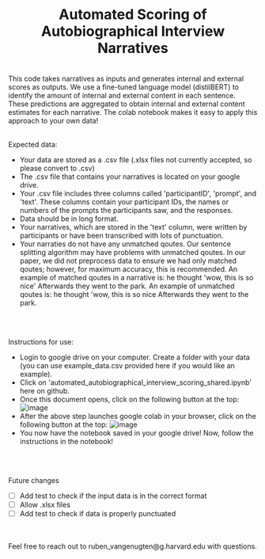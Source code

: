 <h1 align="center">Automated Scoring of Autobiographical Interview Narratives </h1>

<br />
This code takes narratives as inputs and generates internal and external scores as outputs. We  use a fine-tuned language model (distilBERT) to identify the amount of internal and external content in each sentence. These predictions are aggregated to obtain internal and external content estimates for each narrative. The colab notebook makes it easy to apply this approach to your own data!

<br />
<br />

Expected data:
 - Your data are stored as a .csv file (.xlsx files not currently accepted, so please convert to .csv)
 - The .csv file that contains your narratives is located on your google drive.
 - Your .csv file includes three columns called 'participantID', 'prompt', and 'text'. These columns contain your participant IDs, the names or numbers of the prompts the participants saw, and the responses. 
 - Data should be in long format.
 - Your narratives, which are stored in the 'text' column, were written by participants or have been transcribed with lots of punctuation.
 - Your narraties do not have any unmatched qoutes. Our sentence splitting algorithm may have problems with unmatched qoutes. In our paper, we did not preprocess data to ensure we had only matched qoutes; however, for maximum accuracy, this is recommended. An example of matched qoutes in a narrative is: he thought 'wow, this is so nice' Afterwards they went to the park. An example of unmatched qoutes is: he thought 'wow, this is so nice Afterwards they went to the park. 

<br />
<br />

Instructions for use:
  - Login to google drive on your computer. Create a folder with your data (you can use example_data.csv provided here if you would like an example).
  - Click on 'automated_autobiographical_interview_scoring_shared.ipynb' here on github.
  - Once this document opens, click on the following button at the top:
     ![image](https://user-images.githubusercontent.com/43548396/149639845-ef10888e-0090-45c1-9062-bc6fbe09a18e.png)
  - After the above step launches google colab in your browser, click on the following button at the top:
     ![image](https://user-images.githubusercontent.com/43548396/149639889-361a3787-b5d1-439f-bb81-399dc367b515.png) 
  - You now have the notebook saved in your google drive! Now, follow the instructions in the notebook!

<br />
<br />

Future changes
- [ ] Add test to check if the input data is in the correct format
- [ ] Allow .xlsx files
- [ ] Add test to check if data is properly punctuated

<br />
<br /> 
Feel free to reach out to ruben_vangenugten@g.harvard.edu with questions.



